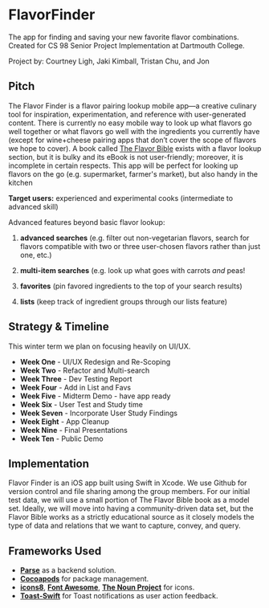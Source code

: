 # FlavorFinder
The app for finding and saving your new favorite flavor combinations. Created for CS 98 Senior Project Implementation at Dartmouth College.

Project by: Courtney Ligh, Jaki Kimball, Tristan Chu, and Jon

## Pitch
The Flavor Finder is a flavor pairing lookup mobile app—a creative culinary tool for inspiration, experimentation, and reference with user-generated content. There is currently no easy mobile way to look up what flavors go well together or what flavors go well with the ingredients you currently have (except for wine+cheese pairing apps that don’t cover the scope of flavors we hope to cover). A book called [The Flavor Bible](http://www.amazon.com/The-Flavor-Bible-Creativity-Imaginative/dp/0316118400) exists with a flavor lookup section, but it is bulky and its eBook is not user-friendly; moreover, it is incomplete in certain respects. This app will be perfect for looking up flavors on the go (e.g. supermarket, farmer's market), but also handy in the kitchen

**Target users:** experienced and experimental cooks (intermediate to advanced skill)

Advanced features beyond basic flavor lookup:

1. **advanced searches** (e.g. filter out non-vegetarian flavors, search for flavors compatible with two or three user-chosen flavors rather than just one, etc.)
	
2. **multi-item searches** (e.g. look up what goes with carrots *and* peas!

3. **favorites** (pin favored ingredients to the top of your search results)

4. **lists** (keep track of ingredient groups through our lists feature)

## Strategy & Timeline
This winter term we plan on focusing heavily on UI/UX. 

* **Week One** - UI/UX Redesign and Re-Scoping
* **Week Two** - Refactor and Multi-search
* **Week Three** - Dev Testing Report
* **Week Four** - Add in List and Favs
* **Week Five** - Midterm Demo - have app ready
* **Week Six** - User Test and Study time
* **Week Seven** - Incorporate User Study Findings
* **Week Eight** - App Cleanup
* **Week Nine** - Final Presentations
* **Week Ten** - Public Demo

## Implementation
Flavor Finder is an iOS app built using Swift in Xcode. We use Github for version control and file sharing among the group members. For our initial test data, we will use a small portion of The Flavor Bible book as a model set. Ideally, we will move into having a community-driven data set, but the Flavor Bible works as a strictly educational source as it closely models the type of data and relations that we want to capture, convey, and query.

## Frameworks Used
* [**Parse**](https://www.parse.com/?) as a backend solution.
* [**Cocoapods**](https://cocoapods.org/) for package management.
* [**icons8**](https://icons8.com/), [**Font Awesome**](http://fontawesome.io), [**The Noun Project**](https://thenounproject.com/) for icons.
* [**Toast-Swift**](https://github.com/scalessec/Toast-Swift) for Toast notifications as user action feedback.
